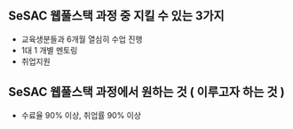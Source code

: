 ## SeSAC 웹풀스택 과정 중 지킬 수 있는 3가지
- 교육생분들과 6개월 열심히 수업 진행
- 1대 1 개별 멘토링
- 취업지원

## SeSAC 웹풀스택 과정에서 원하는 것 ( 이루고자 하는 것 )
- 수료율 90% 이상, 취업률 90% 이상
